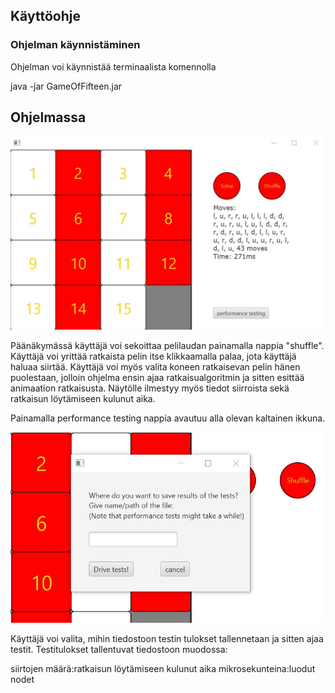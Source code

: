 ## Käyttöohje


### Ohjelman käynnistäminen
Ohjelman voi käynnistää terminaalista komennolla

java -jar GameOfFifteen.jar

## Ohjelmassa
![Päänäkymä](https://github.com/Birgitt4/TiraBK/blob/main/dokumentaatio/Kuvat/solved.jpg)

Päänäkymässä käyttäjä voi sekoittaa pelilaudan painamalla nappia "shuffle". Käyttäjä voi yrittää ratkaista pelin itse klikkaamalla palaa, jota käyttäjä haluaa siirtää. Käyttäjä voi myös valita koneen ratkaisevan pelin hänen puolestaan, jolloin ohjelma ensin ajaa ratkaisualgoritmin ja sitten esittää animaation ratkaisusta. Näytölle ilmestyy myös tiedot siirroista sekä ratkaisun löytämiseen kulunut aika.

Painamalla performance testing nappia avautuu alla olevan kaltainen ikkuna.

![performance](https://github.com/Birgitt4/TiraBK/blob/main/dokumentaatio/Kuvat/performance.jpg)

Käyttäjä voi valita, mihin tiedostoon testin tulokset tallennetaan ja sitten ajaa testit. Testitulokset tallentuvat tiedostoon muodossa:

siirtojen määrä:ratkaisun löytämiseen kulunut aika mikrosekunteina:luodut nodet

